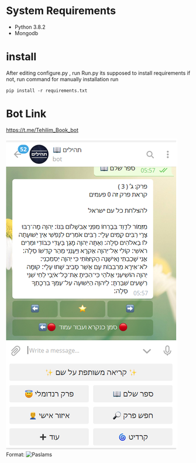 # System Requirements

* Python 3.8.2
* Mongodb

# install

After editing configure.py , run Run.py
its supposed to install requirements if not, run command for manually installation
run
```
pip install -r requirements.txt 
```
 



# Bot Link

 https://t.me/Tehilim_Book_bot


![Paslams](/images/img.png)
Format: ![Paslams](url)
